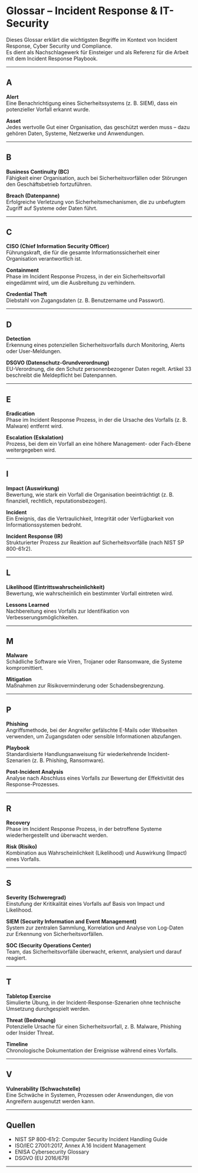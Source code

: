 # Glossar – Incident Response & IT-Security

Dieses Glossar erklärt die wichtigsten Begriffe im Kontext von Incident Response, Cyber Security und Compliance.  
Es dient als Nachschlagewerk für Einsteiger und als Referenz für die Arbeit mit dem Incident Response Playbook.

---

## A

**Alert**  
Eine Benachrichtigung eines Sicherheitssystems (z. B. SIEM), dass ein potenzieller Vorfall erkannt wurde.

**Asset**  
Jedes wertvolle Gut einer Organisation, das geschützt werden muss – dazu gehören Daten, Systeme, Netzwerke und Anwendungen.

---

## B

**Business Continuity (BC)**  
Fähigkeit einer Organisation, auch bei Sicherheitsvorfällen oder Störungen den Geschäftsbetrieb fortzuführen.

**Breach (Datenpanne)**  
Erfolgreiche Verletzung von Sicherheitsmechanismen, die zu unbefugtem Zugriff auf Systeme oder Daten führt.

---

## C

**CISO (Chief Information Security Officer)**  
Führungskraft, die für die gesamte Informationssicherheit einer Organisation verantwortlich ist.

**Containment**  
Phase im Incident Response Prozess, in der ein Sicherheitsvorfall eingedämmt wird, um die Ausbreitung zu verhindern.

**Credential Theft**  
Diebstahl von Zugangsdaten (z. B. Benutzername und Passwort).

---

## D

**Detection**  
Erkennung eines potenziellen Sicherheitsvorfalls durch Monitoring, Alerts oder User-Meldungen.

**DSGVO (Datenschutz-Grundverordnung)**  
EU-Verordnung, die den Schutz personenbezogener Daten regelt. Artikel 33 beschreibt die Meldepflicht bei Datenpannen.

---

## E

**Eradication**  
Phase im Incident Response Prozess, in der die Ursache des Vorfalls (z. B. Malware) entfernt wird.

**Escalation (Eskalation)**  
Prozess, bei dem ein Vorfall an eine höhere Management- oder Fach-Ebene weitergegeben wird.

---

## I

**Impact (Auswirkung)**  
Bewertung, wie stark ein Vorfall die Organisation beeinträchtigt (z. B. finanziell, rechtlich, reputationsbezogen).

**Incident**  
Ein Ereignis, das die Vertraulichkeit, Integrität oder Verfügbarkeit von Informationssystemen bedroht.

**Incident Response (IR)**  
Strukturierter Prozess zur Reaktion auf Sicherheitsvorfälle (nach NIST SP 800-61r2).

---

## L

**Likelihood (Eintrittswahrscheinlichkeit)**  
Bewertung, wie wahrscheinlich ein bestimmter Vorfall eintreten wird.

**Lessons Learned**  
Nachbereitung eines Vorfalls zur Identifikation von Verbesserungsmöglichkeiten.

---

## M

**Malware**  
Schädliche Software wie Viren, Trojaner oder Ransomware, die Systeme kompromittiert.

**Mitigation**  
Maßnahmen zur Risikoverminderung oder Schadensbegrenzung.

---

## P

**Phishing**  
Angriffsmethode, bei der Angreifer gefälschte E-Mails oder Webseiten verwenden, um Zugangsdaten oder sensible Informationen abzufangen.

**Playbook**  
Standardisierte Handlungsanweisung für wiederkehrende Incident-Szenarien (z. B. Phishing, Ransomware).

**Post-Incident Analysis**  
Analyse nach Abschluss eines Vorfalls zur Bewertung der Effektivität des Response-Prozesses.

---

## R

**Recovery**  
Phase im Incident Response Prozess, in der betroffene Systeme wiederhergestellt und überwacht werden.

**Risk (Risiko)**  
Kombination aus Wahrscheinlichkeit (Likelihood) und Auswirkung (Impact) eines Vorfalls.

---

## S

**Severity (Schweregrad)**  
Einstufung der Kritikalität eines Vorfalls auf Basis von Impact und Likelihood.

**SIEM (Security Information and Event Management)**  
System zur zentralen Sammlung, Korrelation und Analyse von Log-Daten zur Erkennung von Sicherheitsvorfällen.

**SOC (Security Operations Center)**  
Team, das Sicherheitsvorfälle überwacht, erkennt, analysiert und darauf reagiert.

---

## T

**Tabletop Exercise**  
Simulierte Übung, in der Incident-Response-Szenarien ohne technische Umsetzung durchgespielt werden.

**Threat (Bedrohung)**  
Potenzielle Ursache für einen Sicherheitsvorfall, z. B. Malware, Phishing oder Insider Threat.

**Timeline**  
Chronologische Dokumentation der Ereignisse während eines Vorfalls.

---

## V

**Vulnerability (Schwachstelle)**  
Eine Schwäche in Systemen, Prozessen oder Anwendungen, die von Angreifern ausgenutzt werden kann.

---

## Quellen
- NIST SP 800-61r2: Computer Security Incident Handling Guide  
- ISO/IEC 27001:2017, Annex A.16 Incident Management  
- ENISA Cybersecurity Glossary  
- DSGVO (EU 2016/679)

---
